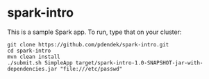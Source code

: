 spark-intro
===========

This is a sample Spark app. To run, type that on your cluster:
  
    git clone https://github.com/pdendek/spark-intro.git
    cd spark-intro  
    mvn clean install
    ./submit.sh SimpleApp target/spark-intro-1.0-SNAPSHOT-jar-with-dependencies.jar "file:///etc/passwd" 

